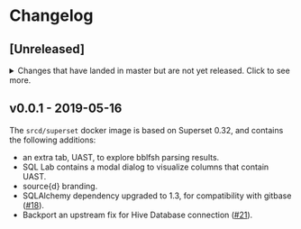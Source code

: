 # Changelog

## [Unreleased]
<details>
  <summary>
    Changes that have landed in master but are not yet released.
    Click to see more.
  </summary>

### New Features

- Loading of default dashboards on bootstrap ([#71](https://github.com/src-d/superset-compose/issues/71)).
- Update gitbase to v0.20.0 ([#81](https://github.com/src-d/superset-compose/issues/81)).
- Update bblfsh to v2.14.0 ([#81](https://github.com/src-d/superset-compose/issues/81)).
- Use sparksql instead of mysql for enterprise version ([#79](https://github.com/src-d/superset-compose/issues/79)).
- Cancel query to database on stop ([#35](https://github.com/src-d/superset-compose/issues/35)).

</details>

## v0.0.1 - 2019-05-16

The `srcd/superset` docker image is based on Superset 0.32, and contains the following additions:
- an extra tab, UAST, to explore bblfsh parsing results.
- SQL Lab contains a modal dialog to visualize columns that contain UAST.
- source{d} branding.
- SQLAlchemy dependency upgraded to 1.3, for compatibility with gitbase ([#18](https://github.com/src-d/superset-compose/issues/18)).
- Backport an upstream fix for Hive Database connection ([#21](https://github.com/src-d/superset-compose/issues/21)).
